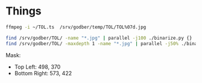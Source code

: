 # Things

```bash
ffmpeg -i ~/TOL.ts  /srv/godber/temp/TOL/TOL%07d.jpg
```

```bash
find /srv/godber/TOL/ -name "*.jpg" | parallel -j100 ./binarize.py {} :::
find /srv/godber/TOL/ -maxdepth 1 -name "*.jpg" | parallel -j50% ./binarize.py {} :::
```

Mask:

* Top Left: 498, 370
* Bottom Right: 573, 422

